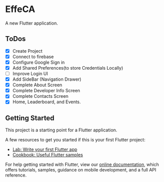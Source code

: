 # EffeCA

A new Flutter application.

## ToDos
- [x] Create Project
- [x] Connect to firebase
- [x] Configure Google Sign in
- [x] Add Shared Preferences(to store Credentials Locally)
- [ ] Improve Login UI
- [x] Add SideBar (Navigation Drawer)
- [x] Complete About Screen
- [x] Complete Developer Info Screen
- [x] Complete Contacts Screen
- [x] Home, Leaderboard, and Events.

## Getting Started

This project is a starting point for a Flutter application.

A few resources to get you started if this is your first Flutter project:

- [Lab: Write your first Flutter app](https://flutter.dev/docs/get-started/codelab)
- [Cookbook: Useful Flutter samples](https://flutter.dev/docs/cookbook)

For help getting started with Flutter, view our
[online documentation](https://flutter.dev/docs), which offers tutorials,
samples, guidance on mobile development, and a full API reference.
